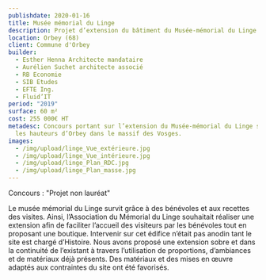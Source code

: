 ```yaml
---
publishdate: 2020-01-16
title: Musée mémorial du Linge
description: Projet d’extension du bâtiment du Musée-mémorial du Linge
location: Orbey (68)
client: Commune d'Orbey
builder:
  - Esther Henna Architecte mandataire
  - Aurélien Suchet architecte associé
  - RB Economie
  - SIB Etudes
  - EFTE Ing.
  - Fluid’IT
period: "2019"
surface: 60 m²
cost: 255 000€ HT
metadesc: Concours portant sur l’extension du Musée-mémorial du Linge situé sur
  les hauteurs d’Orbey dans le massif des Vosges.
images:
  - /img/upload/linge_Vue_extérieure.jpg
  - /img/upload/linge_Vue_intérieure.jpg
  - /img/upload/linge_Plan_RDC.jpg
  - /img/upload/linge_Plan_masse.jpg
---
```

Concours : "Projet non lauréat"

Le musée mémorial du Linge survit grâce à des bénévoles et aux recettes des visites. Ainsi, l’Association du Mémorial du Linge souhaitait réaliser une extension afin de faciliter l’accueil des visiteurs par les bénévoles tout en proposant une boutique. Intervenir sur cet édifice n’était pas anodin tant le site est chargé d’Histoire. Nous avons proposé une extension sobre et dans la continuité de l’existant à travers l’utilisation de proportions, d’ambiances et de matériaux déjà présents. Des matériaux et des mises en œuvre adaptés aux contraintes du site ont été favorisés.
